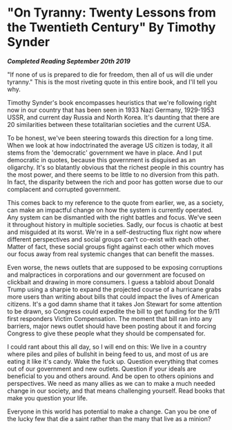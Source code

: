 # "On Tyranny: Twenty Lessons from the Twentieth Century" By Timothy Synder

***Completed Reading September 20th 2019***

"If none of us is prepared to die for freedom, then all of us will die under tyranny." This is the most riveting quote in this entire book, and I'll tell you why.

Timothy Synder's book encompasses heuristics that we're following right now in our country that has been seen in 1933 Nazi Germany, 1929-1953 USSR, and current day Russia and North Korea. It's daunting that there are 20 similarities between these totalitarian societies and the current USA.

To be honest, we've been steering towards this direction for a long time. When we look at how indoctrinated the average US citizen is today, it all stems from the 'democratic' government we have in place. And I put democratic in quotes, because this government is disguised as an oligarchy. It's so blatantly obvious that the richest people in this country has the most power, and there seems to be little to no diversion from this path. In fact, the disparity between the rich and poor has gotten worse due to our complacent and corrupted government.

This comes back to my reference to the quote from earlier, we, as a society, can make an impactful change on how the system is currently operated. Any system can be dismantled with the right battles and focus. We've seen it throughout history in multiple societies. Sadly, our focus is chaotic at best and misguided at its worst. We're in a self-destructing flux right now where different perspectives and social groups can't co-exist with each other. Matter of fact, these social groups fight against each other which moves our focus away from real systemic changes that can benefit the masses.

Even worse, the news outlets that are supposed to be exposing corruptions and malpractices in corporations and our government are focused on clickbait and drawing in more consumers. I guess a tabloid about Donald Trump using a sharpie to expand the projected course of a hurricane grabs more users than writing about bills that could impact the lives of American citizens. It's a god damn shame that it takes Jon Stewart for some attention to be drawn, so Congress could expedite the bill to get funding for the 9/11 first responders Victim Compensation. The moment that bill ran into any barriers, major news outlet should have been posting about it and forcing Congress to give these people what they should be compensated for.

I could rant about this all day, so I will end on this: We live in a country where piles and piles of bullshit in being feed to us, and most of us are eating it like it's candy. Wake the fuck up. Question everything that comes out of our government and new outlets. Question if your ideals are beneficial to you and others around. And be open to others opinions and perspectives. We need as many allies as we can to make a much needed change in our society, and that means challenging yourself. Read books that make you question your life.

Everyone in this world has potential to make a change. Can you be one of the lucky few that die a saint rather than  the many that live as a minion?
